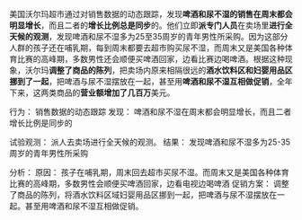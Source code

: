 美国沃尔玛超市通过对销售数据的动态跟踪，发现**啤酒和尿不湿的销售在周末都会明显增长**，而且二者的**增长比例总是同步**的。他们立即**派专门人员**在卖场里**进行全天候的观测**，发现啤酒和尿不湿多为25至35周岁的青年男性所采购。因为这部分人群的孩子还在哺乳期，每到周末都要去超市购买尿不湿，而周末又是美国各种体育比赛的高峰期，多数男性还会顺便买啤酒回家，边看比赛边喝啤酒。根据这种现象，沃尔玛**调整了商品的陈列**，把卖场内原来相隔很远的**酒水饮料区和妇婴用品区挪到了一起**，把啤酒与尿不湿摆放在一起，甚至用**啤酒和尿不湿互相做促销**，全年下来，这两类商品的**营业额增加了几百万**美元。

行为： 销售数据的动态跟踪
发现： 啤酒和尿不湿在周末都会明显增长，而且二者增长比例是同步的

试验观测：
派人去卖场进行全天候的观测。
结果： 发现啤酒和尿不湿多为25-35周岁的青年男性所采购

分析：
    原因： 孩子在哺乳期，周末回去超市买尿不湿。而周末又是美国各种体育比赛的高峰期，多数男性会顺便买啤酒回家，边看电视边喝啤酒
促销方案：
    调整了商品的陈列，将酒水饮料区域妇婴用品区挪到一起，把啤酒与尿不湿摆放在一起。甚至用啤酒和尿不湿互相做促销。